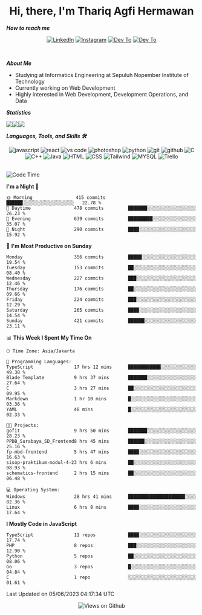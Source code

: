 <div align="center">
  <h1>Hi, there, I'm Thariq Agfi Hermawan</h1>
</div>


***How to reach me***
<p align='center'>
   <a href="https://www.linkedin.com/in/thariqagfihermawan" target="_blank"><img src="https://img.shields.io/badge/LinkedIn-0077B5?style=for-the-badge&logo=linkedin&logoColor=white" alt="LinkedIn"></a>
   <a href="https://www.instagram.com/thoriqagfi" target="_blank"><img src="https://img.shields.io/badge/Instagram-E4405F?style=for-the-badge&logo=instagram&logoColor=white" alt="Instagram"></a>
   <a href="https://medium.com/@thoriq.aghfi60" target="_blank"><img src="https://img.shields.io/badge/Medium-12100E?style=for-the-badge&logo=medium&logoColor=white" alt="Dev To"></a>
   <a href="https://linktr.ee/thoriqagfi" target="_blank"><img src="https://img.shields.io/badge/linktree-1de9b6?style=for-the-badge&logo=linktree&logoColor=white" alt="Dev To"></a>
</p>

<br>

***About Me***
- Studying at Informatics Engineering at Sepuluh Nopember Institute of Technology
- Currently working on Web Development
- Highly interested in Web Development, Development Operations, and Data

***Statistics***

<!-- [![GitHub Streak](http://github-readme-streak-stats.herokuapp.com?user=thoriqagfi&theme=dark)](https://git.io/streak-stats) -->

<div align="center">
  <div style="display: flex;">
    <img src="http://github-readme-streak-stats.herokuapp.com?user=thoriqagfi&theme=chartreuse-dark"/>
    <img src="https://github-readme-stats.vercel.app/api/top-langs/?username=thoriqagfi&layout=compact&&theme=chartreuse-dark&langs_count=8)](https://github.com/thoriqagfi"/>
    <img src="https://github-readme-stats.vercel.app/api?username=thoriqagfi&show_icons=true&theme=chartreuse-dark"/>
  </div>
</div>

<!-- [![Top Langs](https://github-readme-stats.vercel.app/api/top-langs/?username=thoriqagfi&layout=compact&&theme=chartreuse-dark&langs_count=8)](https://github.com/thoriqagfi)
< ![Agfi's GitHub stats](https://github-readme-stats.vercel.app/api?username=thoriqagfi&show_icons=true&theme=chartreuse-dark) -->

***Languages, Tools, and Skills 🛠***

  <div align="center">
    <img src="https://img.shields.io/badge/JavaScript-F7DF1E?style=for-the-badge&logo=javascript&logoColor=black" alt="javascript" />
    <img src="https://img.shields.io/badge/React-61DAFB?style=for-the-badge&logo=react&logoColor=black" alt="react" />
    <img src="https://img.shields.io/badge/vs%20code-007ACC?style=for-the-badge&logo=visual%20studio%20code&logoColor=white" alt="vs code" />
    <img src="https://img.shields.io/badge/adobe%20photoshop-31A8FF?style=for-the-badge&logo=adobe%20photoshop&logoColor=white" alt="photoshop" />
    <img src="https://img.shields.io/badge/python-3776AB?style=for-the-badge&logo=python&logoColor=white" alt="python" />
    <img src="https://img.shields.io/badge/Git-F05032?style=for-the-badge&logo=git&logoColor=white" alt="git" />
    <img src="https://img.shields.io/badge/GitHub-100000?style=for-the-badge&logo=github&logoColor=white" alt="github" />
    <img src="https://img.shields.io/badge/c-%2300599C.svg?style=for-the-badge&logo=c&logoColor=white" alt="C" />
    <img src="https://img.shields.io/badge/c++-%2300599C.svg?style=for-the-badge&logo=c%2B%2B&logoColor=white" alt="C++" />
    <img src="https://img.shields.io/badge/Java-ED8B00?style=for-the-badge&logo=java&logoColor=white" alt="Java"/>
    <img src="https://img.shields.io/badge/HTML5-E34F26?style=for-the-badge&logo=html5&logoColor=white" alt="HTML" />
    <img src="https://img.shields.io/badge/CSS-239120?&style=for-the-badge&logo=css3&logoColor=white" alt ="CSS" />
    <img src="https://img.shields.io/badge/tailwindcss-%2338B2AC.svg?style=for-the-badge&logo=tailwind-css&logoColor=white" alt="Tailwind" />
    <img src="https://img.shields.io/badge/MySQL-00000F?style=for-the-badge&logo=mysql&logoColor=white" alt="MYSQL" />
    <img src="https://img.shields.io/badge/Trello-%23026AA7.svg?style=for-the-badge&logo=Trello&logoColor=white" alt="Trello" />
  </div><br>

<!--START_SECTION:waka-->
![Code Time](http://img.shields.io/badge/Code%20Time-451%20hrs%203%20mins-blue)

**I'm a Night 🦉** 

```text
🌞 Morning                415 commits         ██████░░░░░░░░░░░░░░░░░░░   22.78 % 
🌆 Daytime                478 commits         ███████░░░░░░░░░░░░░░░░░░   26.23 % 
🌃 Evening                639 commits         █████████░░░░░░░░░░░░░░░░   35.07 % 
🌙 Night                  290 commits         ████░░░░░░░░░░░░░░░░░░░░░   15.92 % 
```
📅 **I'm Most Productive on Sunday** 

```text
Monday                   356 commits         █████░░░░░░░░░░░░░░░░░░░░   19.54 % 
Tuesday                  153 commits         ██░░░░░░░░░░░░░░░░░░░░░░░   08.40 % 
Wednesday                227 commits         ███░░░░░░░░░░░░░░░░░░░░░░   12.46 % 
Thursday                 176 commits         ██░░░░░░░░░░░░░░░░░░░░░░░   09.66 % 
Friday                   224 commits         ███░░░░░░░░░░░░░░░░░░░░░░   12.29 % 
Saturday                 265 commits         ████░░░░░░░░░░░░░░░░░░░░░   14.54 % 
Sunday                   421 commits         ██████░░░░░░░░░░░░░░░░░░░   23.11 % 
```


📊 **This Week I Spent My Time On** 

```text
🕑︎ Time Zone: Asia/Jakarta

💬 Programming Languages: 
TypeScript               17 hrs 12 mins      ████████████░░░░░░░░░░░░░   49.38 % 
Blade Template           9 hrs 37 mins       ███████░░░░░░░░░░░░░░░░░░   27.64 % 
C                        3 hrs 27 mins       ██░░░░░░░░░░░░░░░░░░░░░░░   09.95 % 
Markdown                 1 hr 10 mins        █░░░░░░░░░░░░░░░░░░░░░░░░   03.36 % 
YAML                     48 mins             █░░░░░░░░░░░░░░░░░░░░░░░░   02.33 % 

🐱‍💻 Projects: 
gofit                    9 hrs 50 mins       ███████░░░░░░░░░░░░░░░░░░   28.23 % 
PPDB_Surabaya_SD_Frontend8 hrs 45 mins       ██████░░░░░░░░░░░░░░░░░░░   25.16 % 
fp-mbd-frontend          5 hrs 47 mins       ████░░░░░░░░░░░░░░░░░░░░░   16.63 % 
sisop-praktikum-modul-4-23 hrs 6 mins        ██░░░░░░░░░░░░░░░░░░░░░░░   08.93 % 
schematics-frontend      2 hrs 15 mins       ██░░░░░░░░░░░░░░░░░░░░░░░   06.48 % 

💻 Operating System: 
Windows                  28 hrs 41 mins      █████████████████████░░░░   82.36 % 
Linux                    6 hrs 8 mins        ████░░░░░░░░░░░░░░░░░░░░░   17.64 % 
```

**I Mostly Code in JavaScript** 

```text
TypeScript               11 repos            ████░░░░░░░░░░░░░░░░░░░░░   17.74 % 
PHP                      8 repos             ███░░░░░░░░░░░░░░░░░░░░░░   12.90 % 
Python                   5 repos             ██░░░░░░░░░░░░░░░░░░░░░░░   08.06 % 
Go                       3 repos             █░░░░░░░░░░░░░░░░░░░░░░░░   04.84 % 
C                        1 repo              ░░░░░░░░░░░░░░░░░░░░░░░░░   01.61 % 
```




 Last Updated on 05/06/2023 04:17:34 UTC
<!--END_SECTION:waka-->

<div align="center">
<img src="https://komarev.com/ghpvc/?username=thoriqagfi&color=blue" alt="Views on Github" />
</div>